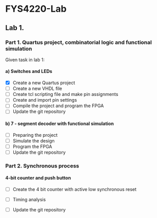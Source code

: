 # FYS4220-Lab

## Lab 1.

### Part 1. Quartus project, combinatorial logic and functional simulation

Given task in lab 1:
#### a) Switches and LEDs

- [x] Create a new Quartus project
- [ ] Create a new VHDL file
- [ ] Create tcl scripting file and make pin assignments
- [ ] Create and import pin settings
- [ ] Compile the project and program the FPGA
- [ ] Update the git repository

#### b) 7 - segment decoder with functional simulation

- [ ] Preparing the project
- [ ] Simulate the design
- [ ] Program the FPGA
- [ ] Update the git repository

### Part 2. Synchronous process

#### 4-bit counter and push button

- [ ] Create the 4 bit counter with active low synchronous reset
- [ ] Timing analysis
- [ ] Update the git repository




